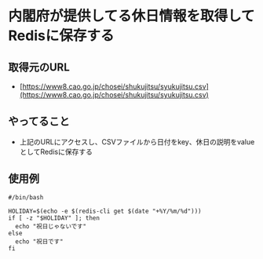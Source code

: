 # 内閣府が提供してる休日情報を取得してRedisに保存する

## 取得元のURL

- [https://www8.cao.go.jp/chosei/shukujitsu/syukujitsu.csv](https://www8.cao.go.jp/chosei/shukujitsu/syukujitsu.csv)

## やってること

- 上記のURLにアクセスし、CSVファイルから日付をkey、休日の説明をvalueとしてRedisに保存する

## 使用例

```
#/bin/bash

HOLIDAY=$(echo -e $(redis-cli get $(date "+%Y/%m/%d")))
if [ -z "$HOLIDAY" ]; then
  echo "祝日じゃないです"
else
  echo "祝日です"
fi
```
